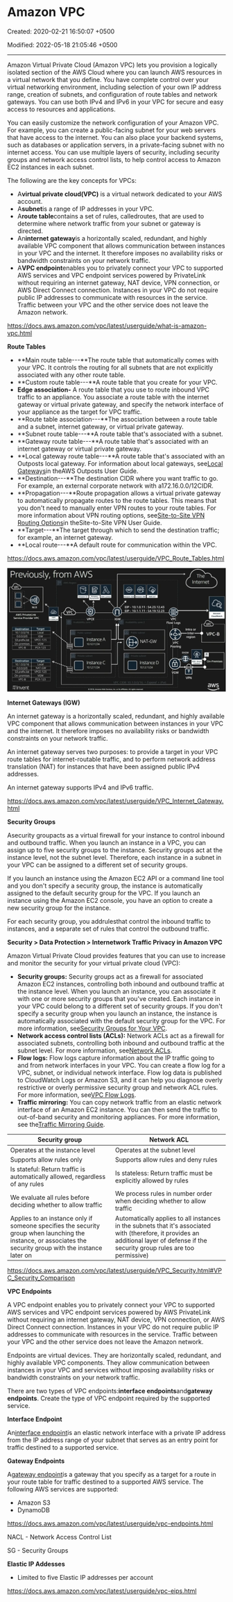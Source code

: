 # Amazon VPC

Created: 2020-02-21 16:50:07 +0500

Modified: 2022-05-18 21:05:46 +0500

---

Amazon Virtual Private Cloud (Amazon VPC) lets you provision a logically isolated section of the AWS Cloud where you can launch AWS resources in a virtual network that you define. You have complete control over your virtual networking environment, including selection of your own IP address range, creation of subnets, and configuration of route tables and network gateways. You can use both IPv4 and IPv6 in your VPC for secure and easy access to resources and applications.



You can easily customize the network configuration of your Amazon VPC. For example, you can create a public-facing subnet for your web servers that have access to the internet. You can also place your backend systems, such as databases or application servers, in a private-facing subnet with no internet access. You can use multiple layers of security, including security groups and network access control lists, to help control access to Amazon EC2 instances in each subnet.



The following are the key concepts for VPCs:
-   A**virtual private cloud(VPC)** is a virtual network dedicated to your AWS account.
-   A**subnet**is a range of IP addresses in your VPC.
-   A**route table**contains a set of rules, calledroutes, that are used to determine where network traffic from your subnet or gateway is directed.
-   An**internet gateway**is a horizontally scaled, redundant, and highly available VPC component that allows communication between instances in your VPC and the internet. It therefore imposes no availability risks or bandwidth constraints on your network traffic.
-   A**VPC endpoint**enables you to privately connect your VPC to supported AWS services and VPC endpoint services powered by PrivateLink without requiring an internet gateway, NAT device, VPN connection, or AWS Direct Connect connection. Instances in your VPC do not require public IP addresses to communicate with resources in the service. Traffic between your VPC and the other service does not leave the Amazon network.



<https://docs.aws.amazon.com/vpc/latest/userguide/what-is-amazon-vpc.html>



**Route Tables**
-   **Main route table---**The route table that automatically comes with your VPC. It controls the routing for all subnets that are not explicitly associated with any other route table.
-   **Custom route table---**A route table that you create for your VPC.
-   **Edge association-** A route table that you use to route inbound VPC traffic to an appliance. You associate a route table with the internet gateway or virtual private gateway, and specify the network interface of your appliance as the target for VPC traffic.
-   **Route table association---**The association between a route table and a subnet, internet gateway, or virtual private gateway.
-   **Subnet route table---**A route table that's associated with a subnet.
-   **Gateway route table---**A route table that's associated with an internet gateway or virtual private gateway.
-   **Local gateway route table---**A route table that's associated with an Outposts local gateway. For information about local gateways, see[Local Gateways](https://docs.aws.amazon.com/outposts/latest/userguide/outposts-local-gateways.html)in theAWS Outposts User Guide.
-   **Destination---**The destination CIDR where you want traffic to go. For example, an external corporate network with a172.16.0.0/12CIDR.
-   **Propagation---**Route propagation allows a virtual private gateway to automatically propagate routes to the route tables. This means that you don't need to manually enter VPN routes to your route tables. For more information about VPN routing options, see[Site-to-Site VPN Routing Options](https://docs.aws.amazon.com/vpn/latest/s2svpn/VPNRoutingTypes.html)in theSite-to-Site VPN User Guide.
-   **Target---**The target through which to send the destination traffic; for example, an internet gateway.
-   **Local route---**A default route for communication within the VPC.



<https://docs.aws.amazon.com/vpc/latest/userguide/VPC_Route_Tables.html>



![](../../../media/Cloud-AWS-Amazon-VPC-image1.png)



**Internet Gateways (IGW)**

An internet gateway is a horizontally scaled, redundant, and highly available VPC component that allows communication between instances in your VPC and the internet. It therefore imposes no availability risks or bandwidth constraints on your network traffic.



An internet gateway serves two purposes: to provide a target in your VPC route tables for internet-routable traffic, and to perform network address translation (NAT) for instances that have been assigned public IPv4 addresses.



An internet gateway supports IPv4 and IPv6 traffic.



<https://docs.aws.amazon.com/vpc/latest/userguide/VPC_Internet_Gateway.html>



**Security Groups**

Asecurity groupacts as a virtual firewall for your instance to control inbound and outbound traffic. When you launch an instance in a VPC, you can assign up to five security groups to the instance. Security groups act at the instance level, not the subnet level. Therefore, each instance in a subnet in your VPC can be assigned to a different set of security groups.



If you launch an instance using the Amazon EC2 API or a command line tool and you don't specify a security group, the instance is automatically assigned to the default security group for the VPC. If you launch an instance using the Amazon EC2 console, you have an option to create a new security group for the instance.

For each security group, you addrulesthat control the inbound traffic to instances, and a separate set of rules that control the outbound traffic.



**Security > Data Protection > Internetwork Traffic Privacy in Amazon VPC**

Amazon Virtual Private Cloud provides features that you can use to increase and monitor the security for your virtual private cloud (VPC):
-   **Security groups:** Security groups act as a firewall for associated Amazon EC2 instances, controlling both inbound and outbound traffic at the instance level. When you launch an instance, you can associate it with one or more security groups that you've created. Each instance in your VPC could belong to a different set of security groups. If you don't specify a security group when you launch an instance, the instance is automatically associated with the default security group for the VPC. For more information, see[Security Groups for Your VPC](https://docs.aws.amazon.com/vpc/latest/userguide/VPC_SecurityGroups.html).
-   **Network access control lists (ACLs):** Network ACLs act as a firewall for associated subnets, controlling both inbound and outbound traffic at the subnet level. For more information, see[Network ACLs](https://docs.aws.amazon.com/vpc/latest/userguide/vpc-network-acls.html).
-   **Flow logs:** Flow logs capture information about the IP traffic going to and from network interfaces in your VPC. You can create a flow log for a VPC, subnet, or individual network interface. Flow log data is published to CloudWatch Logs or Amazon S3, and it can help you diagnose overly restrictive or overly permissive security group and network ACL rules. For more information, see[VPC Flow Logs](https://docs.aws.amazon.com/vpc/latest/userguide/flow-logs.html).
-   **Traffic mirroring:** You can copy network traffic from an elastic network interface of an Amazon EC2 instance. You can then send the traffic to out-of-band security and monitoring appliances. For more information, see the[Traffic Mirroring Guide](https://docs.aws.amazon.com/vpc/latest/mirroring/).



| **Security group**                                                                                                                                           | **Network ACL**                                                                                                                                                                         |
|-----------------------------------|-------------------------------------|
| Operates at the instance level                                                                                                                               | Operates at the subnet level                                                                                                                                                            |
| Supports allow rules only                                                                                                                                    | Supports allow rules and deny rules                                                                                                                                                     |
| Is stateful: Return traffic is automatically allowed, regardless of any rules                                                                                | Is stateless: Return traffic must be explicitly allowed by rules                                                                                                                        |
| We evaluate all rules before deciding whether to allow traffic                                                                                               | We process rules in number order when deciding whether to allow traffic                                                                                                                 |
| Applies to an instance only if someone specifies the security group when launching the instance, or associates the security group with the instance later on | Automatically applies to all instances in the subnets that it's associated with (therefore, it provides an additional layer of defense if the security group rules are too permissive) |



<https://docs.aws.amazon.com/vpc/latest/userguide/VPC_Security.html#VPC_Security_Comparison>



**VPC Endpoints**

A VPC endpoint enables you to privately connect your VPC to supported AWS services and VPC endpoint services powered by AWS PrivateLink without requiring an internet gateway, NAT device, VPN connection, or AWS Direct Connect connection. Instances in your VPC do not require public IP addresses to communicate with resources in the service. Traffic between your VPC and the other service does not leave the Amazon network.



Endpoints are virtual devices. They are horizontally scaled, redundant, and highly available VPC components. They allow communication between instances in your VPC and services without imposing availability risks or bandwidth constraints on your network traffic.



There are two types of VPC endpoints:**interface endpoints**and**gateway endpoints**. Create the type of VPC endpoint required by the supported service.



**Interface Endpoint**

An[interface endpoint](https://docs.aws.amazon.com/vpc/latest/userguide/vpce-interface.html)is an elastic network interface with a private IP address from the IP address range of your subnet that serves as an entry point for traffic destined to a supported service.



**Gateway Endpoints**

A[gateway endpoint](https://docs.aws.amazon.com/vpc/latest/userguide/vpce-gateway.html)is a gateway that you specify as a target for a route in your route table for traffic destined to a supported AWS service. The following AWS services are supported:
-   Amazon S3
-   DynamoDB



<https://docs.aws.amazon.com/vpc/latest/userguide/vpc-endpoints.html>



NACL - Network Access Control List

SG - Security Groups



**Elastic IP Addesses**
-   Limited to five Elastic IP addresses per account



<https://docs.aws.amazon.com/vpc/latest/userguide/vpc-eips.html>

